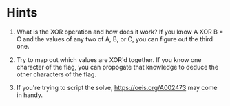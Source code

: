 # Hints

1. What is the XOR operation and how does it work? If you know A XOR B = C and
   the values of any two of A, B, or C, you can figure out the third one.
   
2. Try to map out which values are XOR'd together. If you know one character of
   the flag, you can propogate that knowledge to deduce the other characters of
   the flag.
   
3. If you're trying to script the solve, https://oeis.org/A002473 may come in
   handy.
